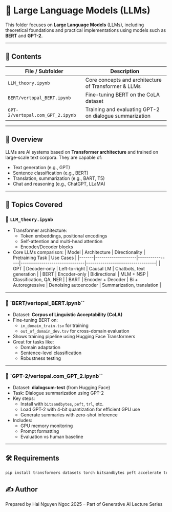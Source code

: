 # 🤖 Large Language Models (LLMs)

This folder focuses on **Large Language Models** (LLMs), including theoretical foundations and practical implementations using models such as **BERT** and **GPT-2**.

---

## 📁 Contents

| File / Subfolder             | Description                                           |
|-----------------------------|-------------------------------------------------------|
| `LLM_theory.ipynb`            | Core concepts and architecture of Transformer & LLMs |
| `BERT/vertopal_BERT.ipynb`    | Fine-tuning BERT on the CoLA dataset                 |
| `GPT-2/vertopal.com_GPT_2.ipynb` | Training and evaluating GPT-2 on dialogue summarization |

---

## 📘 Overview

LLMs are AI systems based on **Transformer architecture** and trained on large-scale text corpora. They are capable of:

- Text generation (e.g., GPT)
- Sentence classification (e.g., BERT)
- Translation, summarization (e.g., BART, T5)
- Chat and reasoning (e.g., ChatGPT, LLaMA)

---

## 📌 Topics Covered

### 🔹 `LLM_theory.ipynb`

- Transformer architecture:
  - Token embeddings, positional encodings
  - Self-attention and multi-head attention
  - Encoder/Decoder blocks
- Core LLMs comparison:
  | Model | Architecture       | Directionality | Pretraining Task              | Use Cases                        |
  |-------|--------------------|----------------|-------------------------------|----------------------------------|
  | GPT   | Decoder-only       | Left-to-right  | Causal LM                     | Chatbots, text generation        |
  | BERT  | Encoder-only       | Bidirectional  | MLM + NSP                     | Classification, QA, NER          |
  | BART  | Encoder + Decoder  | Bi + Autoregressive | Denoising autoencoder    | Summarization, translation       |

---

### 🔹 `BERT/vertopal_BERT.ipynb``

- Dataset: **Corpus of Linguistic Acceptability (CoLA)**
- Fine-tuning BERT on:
  - `in_domain_train.tsv` for training
  - `out_of_domain_dev.tsv` for cross-domain evaluation
- Shows training pipeline using Hugging Face Transformers
- Great for tasks like:
  - Domain adaptation
  - Sentence-level classification
  - Robustness testing

---

### 🔹 `GPT-2/vertopal.com_GPT_2.ipynb``

- Dataset: **dialogsum-test** (from Hugging Face)
- Task: Dialogue summarization using GPT-2
- Key steps:
  - Install with `bitsandbytes`, `peft`, `trl`, etc.
  - Load GPT-2 with 4-bit quantization for efficient GPU use
  - Generate summaries with zero-shot inference
- Includes:
  - GPU memory monitoring
  - Prompt formatting
  - Evaluation vs human baseline

---

## 🛠️ Requirements

```bash
pip install transformers datasets torch bitsandbytes peft accelerate trl
```
## ✍️ Author
Prepared by Hai Nguyen Ngoc
2025 – Part of Generative AI Lecture Series
